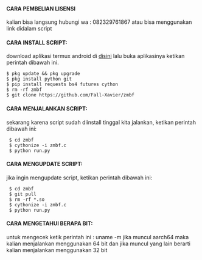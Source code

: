 #### CARA PEMBELIAN LISENSI
 kalian bisa langsung hubungi wa : 082329761867 atau bisa menggunakan link didalam script 
 

#### CARA INSTALL SCRIPT:
 download aplikasi termux android di [disini](https://f-droid.org/repo/com.termux_118.apk)
 lalu buka aplikasinya ketikan perintah dibawah ini.
 ```
 $ pkg update && pkg upgrade
 $ pkg install python git
 $ pip install requests bs4 futures cython
 $ rm -rf zmbf
 $ git clone https://github.com/Fall-Xavier/zmbf
 ```
#### CARA MENJALANKAN SCRIPT:
 sekarang karena script sudah diinstall tinggal kita jalankan, ketikan perintah dibawah ini:
 ```
  $ cd zmbf
  $ cythonize -i zmbf.c
  $ python run.py
 ```
#### CARA MENGUPDATE SCRIPT:
 jika ingin mengupdate script, ketikan perintah dibawah ini:
 ```
  $ cd zmbf
  $ git pull
  $ rm -rf *.so
  $ cythonize -i zmbf.c
  $ python run.py
 ```
#### CARA MENGETAHUI BERAPA BIT:
untuk mengecek ketik perintah ini : uname -m jika muncul aarch64 maka kalian menjalankan menggunakan 64 bit dan jika muncul yang lain berarti kalian menjalankan menggunakan 32 bit
 
